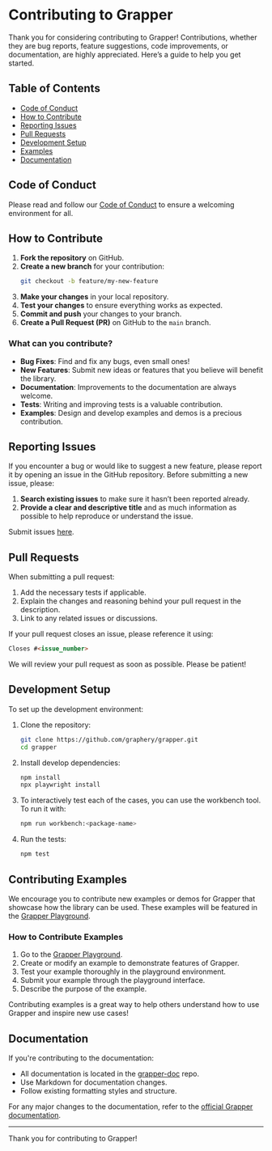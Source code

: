 # Contributing to Grapper

Thank you for considering contributing to Grapper! Contributions, whether they are bug reports,
feature suggestions, code improvements, or documentation, are highly appreciated. Here’s a guide to
help you get started.

## Table of Contents

- [Code of Conduct](#code-of-conduct)
- [How to Contribute](#how-to-contribute)
- [Reporting Issues](#reporting-issues)
- [Pull Requests](#pull-requests)
- [Development Setup](#development-setup)
- [Examples](#examples)
- [Documentation](#documentation)

## Code of Conduct

Please read and follow
our [Code of Conduct](https://github.com/graphery/grapper/CODE_OF_CONDUCT.md) to ensure a welcoming
environment for all.

## How to Contribute

1. **Fork the repository** on GitHub.
2. **Create a new branch** for your contribution:
   ```bash
   git checkout -b feature/my-new-feature
   ```
3. **Make your changes** in your local repository.
4. **Test your changes** to ensure everything works as expected.
5. **Commit and push** your changes to your branch.
6. **Create a Pull Request (PR)** on GitHub to the `main` branch.

### What can you contribute?

- **Bug Fixes**: Find and fix any bugs, even small ones!
- **New Features**: Submit new ideas or features that you believe will benefit the library.
- **Documentation**: Improvements to the documentation are always welcome.
- **Tests**: Writing and improving tests is a valuable contribution.
- **Examples**: Design and develop examples and demos is a precious contribution.

## Reporting Issues

If you encounter a bug or would like to suggest a new feature, please report it by opening an issue
in the GitHub repository. Before submitting a new issue, please:

1. **Search existing issues** to make sure it hasn’t been reported already.
2. **Provide a clear and descriptive title** and as much information as possible to help reproduce
   or understand the issue.

Submit issues [here](https://github.com/graphery/grapper/issues).

## Pull Requests

When submitting a pull request:

1. Add the necessary tests if applicable.
2. Explain the changes and reasoning behind your pull request in the description.
3. Link to any related issues or discussions.

If your pull request closes an issue, please reference it using:

```markdown
Closes #<issue_number>
```

We will review your pull request as soon as possible. Please be patient!

## Development Setup

To set up the development environment:

1. Clone the repository:
   ```bash
   git clone https://github.com/graphery/grapper.git
   cd grapper
   ```
2. Install develop dependencies:
   ```bash
   npm install
   npx playwright install
   ```
3. To interactively test each of the cases, you can use the workbench tool. To run it with:
   ```bash
   npm run workbench:<package-name>
   ``` 
4. Run the tests:
   ```bash
   npm test
   ```

## Contributing Examples

We encourage you to contribute new examples or demos for Grapper that showcase how the library can
be used. These examples will be featured in
the [Grapper Playground](https://playground.grapper.io).

### How to Contribute Examples

1. Go to the [Grapper Playground](https://playground.grapper.io).
2. Create or modify an example to demonstrate features of Grapper.
3. Test your example thoroughly in the playground environment.
4. Submit your example through the playground interface.
5. Describe the purpose of the example.

Contributing examples is a great way to help others understand how to use Grapper and inspire new
use cases!

## Documentation

If you're contributing to the documentation:

- All documentation is located in the [grapper-doc](https://github.com/graphery/grapper-doc) repo.
- Use Markdown for documentation changes.
- Follow existing formatting styles and structure.

For any major changes to the documentation, refer to
the [official Grapper documentation](https://grapper.dev/).

---

Thank you for contributing to Grapper!

```

